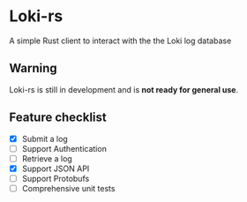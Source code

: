 # Loki-rs
A simple Rust client to interact with the the Loki log database

## Warning
Loki-rs is still in development and is **not ready for general use**.

## Feature checklist
- [x] Submit a log
- [ ] Support Authentication
- [ ] Retrieve a log
- [x] Support JSON API
- [ ] Support Protobufs
- [ ] Comprehensive unit tests
